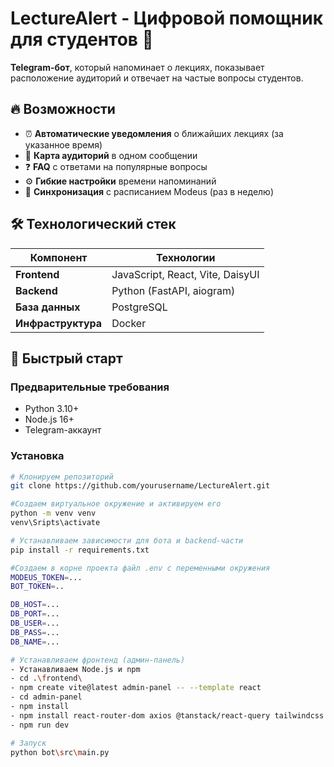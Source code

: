 # LectureAlert - Цифровой помощник для студентов 🚀

**Telegram-бот**, который напоминает о лекциях, показывает расположение аудиторий и отвечает на частые вопросы студентов.

## 🔥 Возможности

- ⏰ **Автоматические уведомления** о ближайших лекциях (за указанное время)
- 🏫 **Карта аудиторий** в одном сообщении
- ❓ **FAQ** с ответами на популярные вопросы
- ⚙️ **Гибкие настройки** времени напоминаний
- 🔄 **Синхронизация** с расписанием Modeus (раз в неделю)

## 🛠 Технологический стек

| Компонент       | Технологии                          |
|-----------------|-------------------------------------|
| **Frontend**    | JavaScript, React, Vite, DaisyUI    |
| **Backend**     | Python (FastAPI, aiogram)           |
| **База данных** | PostgreSQL                          |
| **Инфраструктура** | Docker                           |

## 🚀 Быстрый старт

### Предварительные требования
- Python 3.10+
- Node.js 16+
- Telegram-аккаунт

### Установка

```bash
# Клонируем репозиторий
git clone https://github.com/yourusername/LectureAlert.git

#Создаем виртуальное окружение и активируем его
python -m venv venv
venv\Sripts\activate

# Устанавливаем зависимости для бота и backend-части
pip install -r requirements.txt

#Создаем в корне проекта файл .env с переменными окружения
MODEUS_TOKEN=...
BOT_TOKEN=..

DB_HOST=...
DB_PORT=...
DB_USER=...
DB_PASS=...
DB_NAME=...

# Устанавливаем фронтенд (админ-панель)
- Устанавливаем Node.js и npm
- cd .\frontend\
- npm create vite@latest admin-panel -- --template react
- cd admin-panel
- npm install
- npm install react-router-dom axios @tanstack/react-query tailwindcss @tailwindcss/vite daisyui
- npm run dev

# Запуск 
python bot\src\main.py